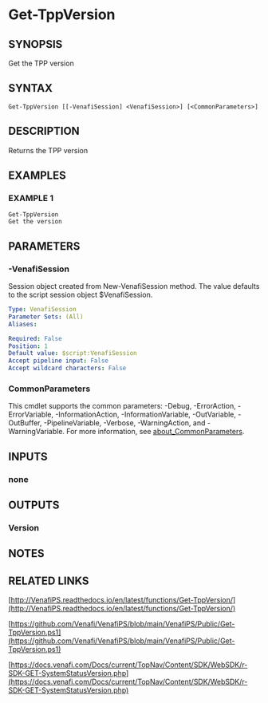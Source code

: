 # Get-TppVersion

## SYNOPSIS
Get the TPP version

## SYNTAX

```
Get-TppVersion [[-VenafiSession] <VenafiSession>] [<CommonParameters>]
```

## DESCRIPTION
Returns the TPP version

## EXAMPLES

### EXAMPLE 1
```
Get-TppVersion
Get the version
```

## PARAMETERS

### -VenafiSession
Session object created from New-VenafiSession method. 
The value defaults to the script session object $VenafiSession.

```yaml
Type: VenafiSession
Parameter Sets: (All)
Aliases:

Required: False
Position: 1
Default value: $script:VenafiSession
Accept pipeline input: False
Accept wildcard characters: False
```

### CommonParameters
This cmdlet supports the common parameters: -Debug, -ErrorAction, -ErrorVariable, -InformationAction, -InformationVariable, -OutVariable, -OutBuffer, -PipelineVariable, -Verbose, -WarningAction, and -WarningVariable. For more information, see [about_CommonParameters](http://go.microsoft.com/fwlink/?LinkID=113216).

## INPUTS

### none
## OUTPUTS

### Version
## NOTES

## RELATED LINKS

[http://VenafiPS.readthedocs.io/en/latest/functions/Get-TppVersion/](http://VenafiPS.readthedocs.io/en/latest/functions/Get-TppVersion/)

[https://github.com/Venafi/VenafiPS/blob/main/VenafiPS/Public/Get-TppVersion.ps1](https://github.com/Venafi/VenafiPS/blob/main/VenafiPS/Public/Get-TppVersion.ps1)

[https://docs.venafi.com/Docs/current/TopNav/Content/SDK/WebSDK/r-SDK-GET-SystemStatusVersion.php](https://docs.venafi.com/Docs/current/TopNav/Content/SDK/WebSDK/r-SDK-GET-SystemStatusVersion.php)

